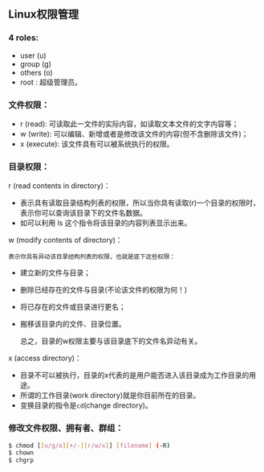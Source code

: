 ## Linux权限管理

### 4 roles:

* user (u)
* group (g)
* others (o)
* root : 超级管理员。

### 文件权限：

* r (read): 可读取此一文件的实际内容，如读取文本文件的文字内容等；
* w (write): 可以编辑、新增或者是修改该文件的内容(但不含删除该文件)；
* x (execute): 该文件具有可以被系统执行的权限。

### 目录权限：

r (read contents in directory)：

* 表示具有读取目录结构列表的权限，所以当你具有读取(r)一个目录的权限时，表示你可以查询该目录下的文件名数据。
* 如可以利用 ls 这个指令将该目录的内容列表显示出来。

w (modify contents of directory)：

    表示你具有异动该目录结构列表的权限，也就是底下这些权限：

* 建立新的文件与目录；
* 删除已经存在的文件与目录(不论该文件的权限为何！)
* 将已存在的文件或目录进行更名；
* 搬移该目录内的文件、目录位置。

    总之，目录的w权限主要与该目录底下的文件名异动有关。

x (access directory)：

* 目录不可以被执行，目录的x代表的是用户能否进入该目录成为工作目录的用途。
* 所谓的工作目录(work directory)就是你目前所在的目录。
* 变换目录的指令是`cd`(change directory)。

### 修改文件权限、拥有者、群组：

```bash
$ chmod [[u/g/o][+/-][r/w/x]] [filename] (-R)
$ chown
$ chgrp
```
